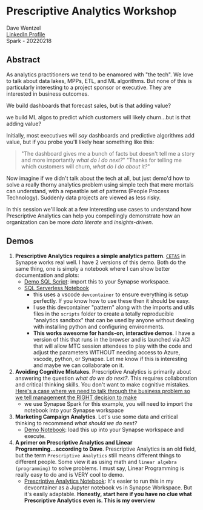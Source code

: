 # Prescriptive Analytics Workshop

Dave Wentzel  
[LinkedIn Profile](https://linkedin.com/in/dwentzel)  
Spark - 20220218

## Abstract 

As analytics practitioners we tend to be enamored with "the tech".  We love to talk about data lakes, MPPs, ETL, and ML algorithms.  But none of this is particularly interesting to a project sponsor or executive.  They are interested in business outcomes.  

We build dashboards that forecast sales, but is that adding value?  

we build ML algos to predict which customers will likely churn...but is that adding value?  

Initially, most executives will _say_ dashboards and predictive algorithms add value, but if you probe you'll likely hear something like this:  

> "The dashboard gives me a bunch of facts but doesn't tell me a story and more importantly _what do I do next?_"
> "Thanks for telling me which customers will churn, _what do I do about it?_"

Now imagine if we didn't talk about the tech at all, but just demo'd how to solve a really thorny analytics problem using simple tech that mere mortals can understand, with a repeatble set of patterns (People Process Technology). Suddenly data projects are viewed as less risky.  

In this session we'll look at a few interesting use cases to understand how Prescriptive Analytics can help you compellingly demonstrate how an organization can be more _data literate_ and _insights-driven_.  

## Demos

1. **Prescriptive Analytics requires a simple analytics pattern**.  [`CETAS`](https://docs.microsoft.com/en-us/azure/synapse-analytics/sql/develop-tables-cetas) in Synapse works real well.  I have 2 versions of this demo.  Both do the same thing, one is simply a notebook where I can show better documentation and plots:  
    * [Demo SQL Script](./taxi-eda.sql):  import this to your Synapse workspace.  
    * [SQL Serverless Notebook](./taxi-eda.ipynb)
      * this uses a vscode `devcontainer` to ensure everything is setup perfectly.  If you know how to use these then it should be easy.  
      * I use this devcontainer "pattern" along with the imports and utils files in the `scripts` folder to create a totally reproducible "analytics sandbox" that can be used by anyone without dealing with installing python and configuring environments.  
      * **This works awesome for hands-on, interactive demos**.  I have a version of this that runs in the browser and is launched via ACI that will allow MTC session attendees to play with the code and adjust the parameters WITHOUT needing access to Azure, vscode, python, or Synapse.  Let me know if this is interesting and maybe we can collaborate on it.  
2. **Avoiding Cognitive Mistakes**.  Prescriptive Analytics is primarily about answering the question _what do we do next?_.  This requires collaboration and critical thinking skills.  You don't want to make cognitive mistakes.  [Here's a case where we need to talk through the business problem so we tell management the RIGHT decision to make](./CognitiveMistakes.ipynb)
    * we use Synapse Spark for this example, you will need to import the notebook into your Synapse workspace
3. **Marketing Campaign Analytics**. Let's use some data and critical thinking to recommend _what should we do next?_ 
    * [Demo Notebook](./SocialMediaCampaignAnalytics.ipynb):  load this up into your Synapse workspace and execute.  
4. **A primer on Prescriptive Analytics and Linear Programming...according to Dave**.  Prescriptive Analytics is an old field, but the term `Prescriptive Analytics` still means different things to different people.  Some view it as using math and `linear algebra (programming)` to solve problems.  I must say, Linear Programming is really easy to do and is VERY cool to demo.  
    * [Prescriptive Analytics Notebook](./Prescriptive_Analytics.ipynb): It's easier to run this in my devcontainer as a Jupyter notebook vs in Synapse Workspace.  But it's easily adaptable.  **Honestly, start here if you have no clue what Prescriptive Analytics even is.  This is my overview**



